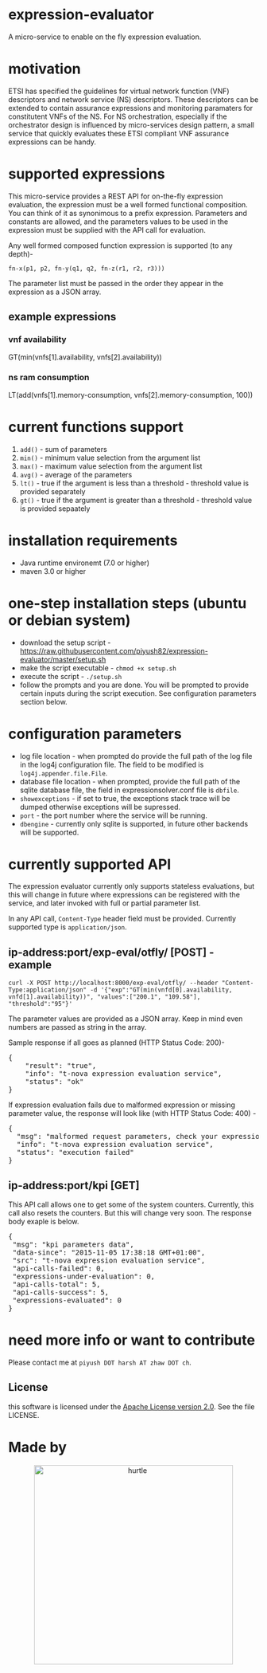 # expression-evaluator
A micro-service to enable on the fly expression evaluation.

# motivation
ETSI has specified the guidelines for virtual network function (VNF) descriptors and network service (NS) descriptors. These descriptors can be extended to contain assurance expressions and monitoring paramaters for constitutent VNFs of the NS. For NS orchestration, especially if the orchestrator design is influenced by micro-services design pattern, a small service that quickly evaluates these ETSI compliant VNF assurance expressions can be handy.

# supported expressions
This micro-service provides a REST API for on-the-fly expression evaluation, the expression must be a well formed functional composition. You can think of it as synonimous to a prefix expression. Parameters and constants are allowed, and the parameters values to be used in the expression must be supplied with the API call for evaluation.

Any well formed composed function expression is supported (to any depth)- 

```fn-x(p1, p2, fn-y(q1, q2, fn-z(r1, r2, r3)))```

The parameter list must be passed in the order they appear in the expression as a JSON array.

## example expressions
### vnf availability
GT(min(vnfs[1].availability, vnfs[2].availability))
### ns ram consumption
LT(add(vnfs[1].memory-consumption, vnfs[2].memory-consumption, 100))

# current functions support

1. ```add()``` - sum of parameters
2. ```min()``` - minimum value selection from the argument list
3. ```max()``` - maximum value selection from the argument list
4. ```avg()``` - average of the parameters
5. ```lt()``` - true if the argument is less than a threshold - threshold value is provided separately
6. ```gt()``` - true if the argument is greater than a threshold - threshold value is provided sepaately

# installation requirements
* Java runtime environemt (7.0 or higher)
* maven 3.0 or higher

# one-step installation steps (ubuntu or debian system)
* download the setup script - https://raw.githubusercontent.com/piyush82/expression-evaluator/master/setup.sh
* make the script executable - ```chmod +x setup.sh```
* execute the script - ```./setup.sh```
* follow the prompts and you are done. You will be prompted to provide certain inputs during the script execution. See configuration parameters section below.

# configuration parameters
* log file location - when prompted do provide the full path of the log file in the log4j configuration file. The field to be modified is ```log4j.appender.file.File```.
* database file location - when prompted, provide the full path of the sqlite database file, the field in expressionsolver.conf file is ```dbfile```.
* ```showexceptions``` - if set to true, the exceptions stack trace will be dumped otherwise exceptions will be supressed.
* ```port``` - the port number where the service will be running.
* ```dbengine``` - currently only sqlite is supported, in future other backends will be supported.

# currently supported API
The expression evaluator currently only supports stateless evaluations, but this will change in future where expressions can be registered with the service, and later invoked with full or partial parameter list.

In any API call, ```Content-Type``` header field must be provided. Currently supported type is ```application/json```.

## ip-address:port/exp-eval/otfly/ [POST] - example

```curl -X POST http://localhost:8000/exp-eval/otfly/ --header "Content-Type:application/json" -d '{"exp":"GT(min(vnfd[0].availability, vnfd[1].availability))", "values":["200.1", "109.58"], "threshold":"95"}'```

The parameter values are provided as a JSON array. Keep in mind even numbers are passed as string in the array.

Sample response if all goes as planned (HTTP Status Code: 200)- 
<pre>
{
    "result": "true",
    "info": "t-nova expression evaluation service",
    "status": "ok"
}
</pre>
If expression evaluation fails due to malformed expression or missing parameter value, the response will look like (with HTTP Status Code: 400) -
<pre>
{
  "msg": "malformed request parameters, check your expression or parameter list for correctness.",
  "info": "t-nova expression evaluation service",
  "status": "execution failed"
}
</pre>

## ip-address:port/kpi [GET]
This API call allows one to get some of the system counters. Currently, this call also resets the counters. But this will change very soon. The response body exaple is below.
<pre>
{
 "msg": "kpi parameters data",
 "data-since": "2015-11-05 17:38:18 GMT+01:00",
 "src": "t-nova expression evaluation service",
 "api-calls-failed": 0,
 "expressions-under-evaluation": 0,
 "api-calls-total": 5,
 "api-calls-success": 5,
 "expressions-evaluated": 0
}
</pre>


# need more info or want to contribute
Please contact me at ```piyush DOT harsh AT zhaw DOT ch```.

## License

this software is licensed under the
[Apache License version 2.0](https://www.apache.org/licenses/LICENSE-2.0).
See the file LICENSE.

# Made by

<div align="center" >
<a href='http://blog.zhaw.ch/icclab'>
<img src="https://raw.githubusercontent.com/icclab/hurtle/master/docs/figs/icclab_logo.png" title="hurtle" width=400px>
</a>
</div>
